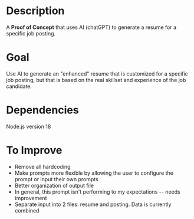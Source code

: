 # Description

A **Proof of Concept** that uses AI (chatGPT) to generate a resume for a specific job posting.

# Goal

Use AI to generate an "enhanced" resume that is customized for a specific job posting, but that is based on the real skillset and experience of the job candidate.

# Dependencies
Node.js version 18

# To Improve

* Remove all hardcoding
* Make prompts more flexible by allowing the user to configure the prompt or input their own prompts
* Better organization of output file
* In general, this prompt isn't performing to my expectations -- needs improvement
* Separate input into 2 files: resume and posting. Data is currently combined